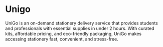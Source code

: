 # Unigo
UniGo is an on-demand stationery delivery service that provides students and professionals with essential supplies in under 2 hours. With curated kits, affordable pricing, and eco-friendly packaging, UniGo makes accessing stationery fast, convenient, and stress-free.

